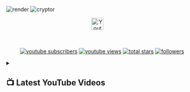 ![render](https://user-images.githubusercontent.com/19523657/213434690-79d73481-d046-4a54-9676-4a2280d0534a.gif)
![cryptor](https://user-images.githubusercontent.com/19523657/213434679-ccf5d727-34d3-4658-8211-d1dee4eaa47b.gif)

<!-- Social icons section -->
<p align="center">
  <a href="https://www.youtube.com/channel/UC3IoZpZSxdpTkHKxSjVFPCw"><img width="32px" alt="Youtube" title="Youtube" src="https://i.imgur.com/qiXu7b2.png"/></a>
  &#8287;&#8287;&#8287;&#8287;&#8287;
</p>

<br/>

<!-- Social badges section -->
<!-- Badges with custom icons - https://github.com/DenverCoder1/custom-icon-badges -->
<!-- View counter - https://github.com/DenverCoder1/Simple-View-Counter -->
<p align="center">
  <a href="https://www.youtube.com/channel/UC3IoZpZSxdpTkHKxSjVFPCw?sub_confirmation=1">
    <img alt="youtube subscribers" title="Subscribe to my YouTube channel" src="https://custom-icon-badges.demolab.com/youtube/channel/subscribers/UC3IoZpZSxdpTkHKxSjVFPCw?color=%23E05D44&label=SUBSCRIBE&logo=video&logoColor=white&style=for-the-badge&labelColor=CE4630"/></a>
  <a href="https://www.youtube.com/channel/UC3IoZpZSxdpTkHKxSjVFPCw">
    <img alt="youtube views" title="YouTube views" src="https://custom-icon-badges.demolab.com/youtube/channel/views/UC3IoZpZSxdpTkHKxSjVFPCw?color=%23E1AD0E&logo=video&logoColor=white&style=for-the-badge&labelColor=C79600"/></a> 
  <a href="https://github.com/DenverCoder1?tab=repositories&sort=stargazers">
    <img alt="total stars" title="Total stars on GitHub" src="https://custom-icon-badges.demolab.com/github/stars/marcospgsilva?color=55960c&style=for-the-badge&labelColor=488207&logo=star"/></a>
  <a href="https://github.com/marcospgsilva?tab=followers">
    <img alt="followers" title="Follow me on Github" src="https://custom-icon-badges.demolab.com/github/followers/marcospgsilva?color=236ad3&labelColor=1155ba&style=for-the-badge&logo=person-add&label=Follow&logoColor=white"/></a>
</p>

<details>
<summary><h2>📺 Latest YouTube Videos</h2></summary>
<!-- BEGIN YOUTUBE-CARDS -->
<a href="https://www.youtube.com/watch?v=3qj1bO9_JtM"><img src="https://ytcards.demolab.com/?id=3qj1bO9_JtM&title=Obtendo+pre%C3%A7o+mais+recente+do+Bitcoin+com+GenServer+-+Scheduled+Task+-Elixir&lang=en&timestamp=1642287281&background_color=%230d1117&title_color=%23ffffff&stats_color=%23dedede&width=250&duration=2372" alt="Obtendo preço mais recente do Bitcoin com GenServer - Scheduled Task -Elixir" title="Obtendo preço mais recente do Bitcoin com GenServer - Scheduled Task -Elixir"></a>
<a href="https://www.youtube.com/watch?v=WPhnF_pjLOQ"><img src="https://ytcards.demolab.com/?id=WPhnF_pjLOQ&title=Comunica%C3%A7%C3%A3o+entre+Processos+na+pr%C3%A1tica%21+-+Elixir+-+B%C3%A1sico&lang=en&timestamp=1628352967&background_color=%230d1117&title_color=%23ffffff&stats_color=%23dedede&width=250&duration=587" alt="Comunicação entre Processos na prática! - Elixir - Básico" title="Comunicação entre Processos na prática! - Elixir - Básico"></a>
<a href="https://www.youtube.com/watch?v=105qmi3yqg4"><img src="https://ytcards.demolab.com/?id=105qmi3yqg4&title=%C3%81tomos+-+Elixir&lang=en&timestamp=1624702801&background_color=%230d1117&title_color=%23ffffff&stats_color=%23dedede&width=250&duration=566" alt="Átomos - Elixir" title="Átomos - Elixir"></a>
<!-- END YOUTUBE-CARDS -->
</details>
